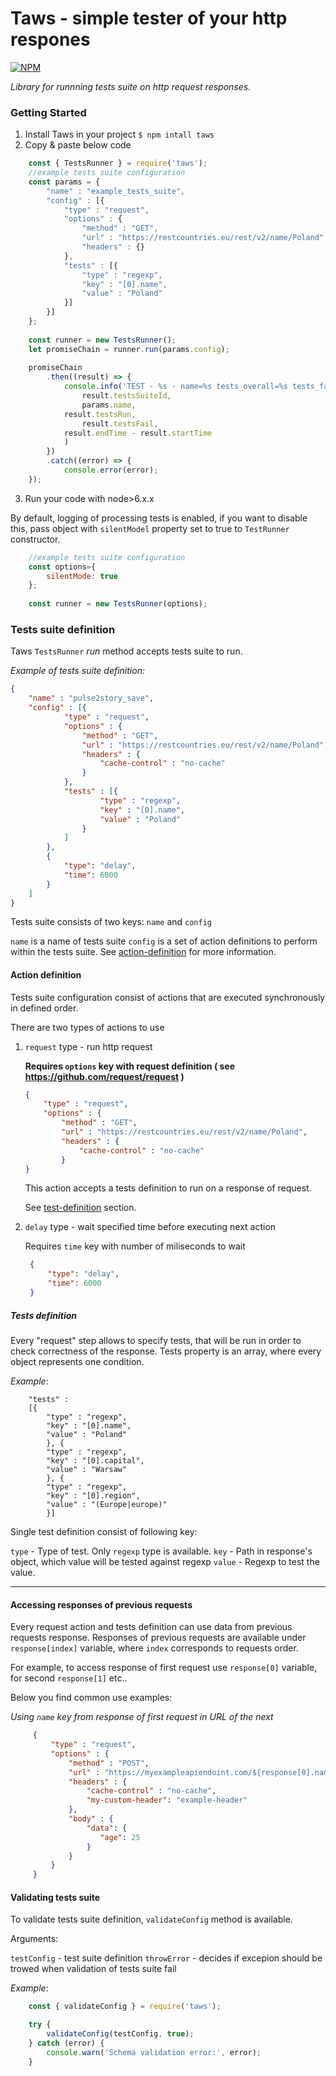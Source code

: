 # Taws - simple tester of your http respones

[![NPM](https://nodei.co/npm/taws.png)](https://nodei.co/npm/taws/)

*Library for runnning tests suite on http request responses.*


### Getting Started


1. Install Taws in your project
   `$ npm intall taws`
2. Copy & paste below code
```js
    const { TestsRunner } = require('taws');
    //example tests suite configuration
    const params = {
        "name" : "example_tests_suite",
        "config" : [{
            "type" : "request",
            "options" : {
                "method" : "GET",
                "url" : "https://restcountries.eu/rest/v2/name/Poland",
                "headers" : {}
            },
            "tests" : [{
                "type" : "regexp",
                "key" : "[0].name",
                "value" : "Poland"
            }]
        }]
    };
    
    const runner = new TestsRunner();
    let promiseChain = runner.run(params.config);
    
    promiseChain
        .then((result) => {
            console.info('TEST - %s - name=%s tests_overall=%s tests_failed=%s duration=%s ms',
                result.testsSuiteId,
                params.name,
            result.testsRun,
                result.testsFail,
            result.endTime - result.startTime
            )
        })
        .catch((error) => {
            console.error(error);
    });
```

3. Run your code with node>6.x.x

By default, logging of processing tests is enabled, if you want to disable this,
pass object with `silentModel` property set to true  to `TestRunner` constructor.

```js
    //example tests suite configuration
    const options={
        silentMode: true
    };
    
    const runner = new TestsRunner(options);
```


### Tests suite definition

Taws `TestsRunner` *run* method accepts tests suite to run. 

*Example of tests suite definition:*
 
```json
{
    "name" : "pulse2story_save",
    "config" : [{
            "type" : "request",
            "options" : {
                "method" : "GET",
                "url" : "https://restcountries.eu/rest/v2/name/Poland",
                "headers" : {
                    "cache-control" : "no-cache"
                }
            },
            "tests" : [{
                    "type" : "regexp",
                    "key" : "[0].name",
                    "value" : "Poland"
                }
            ]
        },
        {
            "type": "delay",
            "time": 6000
        }
    ]
}
```
Tests suite consists of two keys: `name` and `config`

`name` is a name of tests suite
`config` is a set of action definitions to perform within the tests suite. See [action-definition](#action-definition) for more information.

#### Action definition

Tests suite configuration consist of actions that are executed synchronously in defined order.
 
 There are two types of actions to use
1. `request` type - run http request
    
    __Requires `options` key with request definition ( see https://github.com/request/request )__
    
    ```json
    {
        "type" : "request",
        "options" : {
            "method" : "GET",
            "url" : "https://restcountries.eu/rest/v2/name/Poland",
            "headers" : {
                "cache-control" : "no-cache"
            }
    }
    ```
    
    This action accepts a tests definition to run on a response of request.
    
    See [test-definition](#test-definition) section. 
    
2. `delay` type - wait specified time before executing next action
    
    Requires `time` key with number of miliseconds to wait
    
    ```json
     {
         "type": "delay",
         "time": 6000
     }
    ```
    
##### Tests definition
    
Every "request" step allows to specify tests, that will be run in order to check correctness of the response. Tests property is an array, where every object represents one condition.

*Example*:
```
    "tests" : 
    [{
        "type" : "regexp",
        "key" : "[0].name",
        "value" : "Poland"
        }, {
        "type" : "regexp",
        "key" : "[0].capital",
        "value" : "Warsaw"
        }, {
        "type" : "regexp",
        "key" : "[0].region",
        "value" : "(Europe|europe)"
        }]
```
    
Single test definition consist of following key:
    
`type` - Type of test. Only `regexp` type is available.
`key` - Path in response's object, which value will be tested against regexp
`value` -  Regexp to test the value.

---

#### Accessing responses of previous requests

Every request action and tests definition can use data from previous requests response.
Responses of previous requests are available under `response[index]` variable, where `index`
corresponds to requests order. 

For example, to access response of first request use `response[0]` variable, for second `response[1]` etc..

Below you find common use examples:

*Using `name` key from response of first request in URL of the next*
```json
     {
         "type" : "request",
         "options" : {
             "method" : "POST",
             "url" : "https://myexampleapiendoint.com/${response[0].name}",
             "headers" : {
                 "cache-control" : "no-cache",
                 "my-custom-header": "example-header"
             },
             "body" : {
                 "data": {
                    "age": 25
                 }
             }
         }
     }
```
#### Validating tests suite

To validate tests suite definition, `validateConfig` method is available.

Arguments:

`testConfig` - test suite definition
`throwError` - decides if excepion should be trowed when validation of tests suite fail

*Example*:
```js
    const { validateConfig } = require('taws');

    try {
        validateConfig(testConfig, true);
    } catch (error) {
        console.warn('Schema validation error:', error);
    }
```
